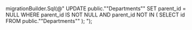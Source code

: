 migrationBuilder.Sql(@"
    UPDATE public.""Departments""
    SET parent_id = NULL
    WHERE parent_id IS NOT NULL
      AND parent_id NOT IN (
          SELECT id FROM public.""Departments""
      );
");
